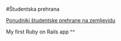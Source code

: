 #Študentska prehrana

[Ponudniki študentske prehrane na zemljevidu](http://boni.mr.si/)

My first Ruby on Rails app ^^